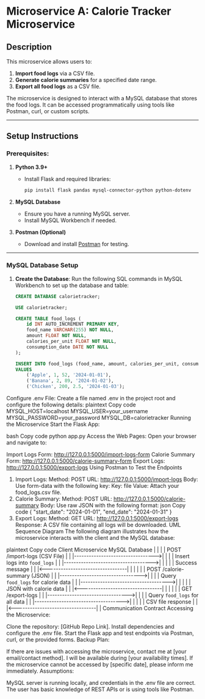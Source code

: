 # Microservice A: Calorie Tracker Microservice

## Description
This microservice allows users to:
1. **Import food logs** via a CSV file.
2. **Generate calorie summaries** for a specified date range.
3. **Export all food logs** as a CSV file.

The microservice is designed to interact with a MySQL database that stores the food logs. It can be accessed programmatically using tools like Postman, curl, or custom scripts.

---

## Setup Instructions

### Prerequisites:
1. **Python 3.9+**
   - Install Flask and required libraries:
     ```bash
     pip install flask pandas mysql-connector-python python-dotenv
     ```

2. **MySQL Database**
   - Ensure you have a running MySQL server.
   - Install MySQL Workbench if needed.

3. **Postman (Optional)**
   - Download and install [Postman](https://www.postman.com/downloads/) for testing.

---

### MySQL Database Setup

1. **Create the Database**:
   Run the following SQL commands in MySQL Workbench to set up the database and table:
   ```sql
   CREATE DATABASE calorietracker;

   USE calorietracker;

   CREATE TABLE food_logs (
       id INT AUTO_INCREMENT PRIMARY KEY,
       food_name VARCHAR(255) NOT NULL,
       amount FLOAT NOT NULL,
       calories_per_unit FLOAT NOT NULL,
       consumption_date DATE NOT NULL
   );

   INSERT INTO food_logs (food_name, amount, calories_per_unit, consumption_date)
   VALUES
       ('Apple', 1, 52, '2024-01-01'),
       ('Banana', 2, 89, '2024-01-02'),
       ('Chicken', 200, 2.5, '2024-01-03');
Configure .env File: Create a file named .env in the project root and configure the following details:
plaintext
Copy code
MYSQL_HOST=localhost
MYSQL_USER=your_username
MYSQL_PASSWORD=your_password
MYSQL_DB=calorietracker
Running the Microservice
Start the Flask App:

bash
Copy code
python app.py
Access the Web Pages: Open your browser and navigate to:

Import Logs Form: http://127.0.0.1:5000/import-logs-form
Calorie Summary Form: http://127.0.0.1:5000/calorie-summary-form
Export Logs: http://127.0.0.1:5000/export-logs
Using Postman to Test the Endpoints
1. Import Logs:
Method: POST
URL: http://127.0.0.1:5000/import-logs
Body: Use form-data with the following key:
Key: file
Value: Attach your food_logs.csv file.
2. Calorie Summary:
Method: POST
URL: http://127.0.0.1:5000/calorie-summary
Body: Use raw JSON with the following format:
json
Copy code
{
    "start_date": "2024-01-01",
    "end_date": "2024-01-31"
}
3. Export Logs:
Method: GET
URL: http://127.0.0.1:5000/export-logs
Response: A CSV file containing all logs will be downloaded.
UML Sequence Diagram
The following diagram illustrates how the microservice interacts with the client and the MySQL database:

plaintext
Copy code
Client                          Microservice                          MySQL Database
   |                                  |                                     |
   |  POST /import-logs (CSV File)    |                                     |
   |--------------------------------->|                                     |
   |                                  |  Insert logs into `food_logs`       |
   |                                  |------------------------------------>|
   |                                  |                                     |
   |       Success message            |                                     |
   |<---------------------------------|                                     |
   |                                  |                                     |
   |  POST /calorie-summary (JSON)    |                                     |
   |--------------------------------->|                                     |
   |                                  |  Query `food_logs` for calorie data |
   |                                  |------------------------------------>|
   |                                  |                                     |
   |      JSON with calorie data      |                                     |
   |<---------------------------------|                                     |
   |                                  |                                     |
   |       GET /export-logs           |                                     |
   |--------------------------------->|                                     |
   |                                  |  Query `food_logs` for all data     |
   |                                  |------------------------------------>|
   |                                  |                                     |
   |        CSV file response         |                                     |
   |<---------------------------------|                                     |
Communication Contract
Accessing the Microservice:

Clone the repository: [GitHub Repo Link].
Install dependencies and configure the .env file.
Start the Flask app and test endpoints via Postman, curl, or the provided forms.
Backup Plan:

If there are issues with accessing the microservice, contact me at [your email/contact method].
I will be available during [your availability times].
If the microservice cannot be accessed by [specific date], please inform me immediately.
Assumptions:

MySQL server is running locally, and credentials in the .env file are correct.
The user has basic knowledge of REST APIs or is using tools like Postman.
